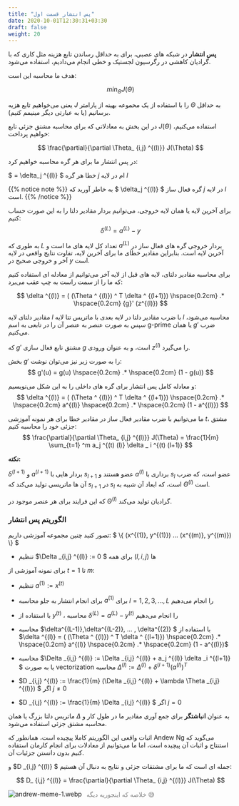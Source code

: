 ```yaml
---
title: "پس انتشار قسمت اول"
date: 2020-10-01T12:30:31+03:30
draft: false
weight: 20
---
```

**پس انتشار**
در شبکه های عصبی، برای به حداقل رساندن تابع هزینه
مثل کاری که با گرادیان کاهشی در رگرسیون لجستیک و خطی انجام می‌دادیم، استفاده می‌شود.

هدف ما محاسبه این است:

$$
min_\Theta J(\Theta)
$$

یعنی می‌خواهیم تابع هزیه $J$ را با استفاده از یک محموعه
بهینه از پارامتر $\Theta$ به حداقل برسانیم
(یا به عبارتی دیگر مینیمم کنیم).

در این بخش به معادلاتی که برای محاسبه مشتق جزئی تابع $J(\Theta)$ استفاده می‌کنیم، خواهیم پرداخت:

$$
\frac{\partial}{\partial \Theta_ {i,j} ^{(l)}} J(\Theta)
$$

در پس انتشار ما برای هر گره محاسبه خواهیم کرد:

$
= \delta_j ^{(l)}
$
خطا هر گره $j$ ام در لایه $l$

{{% notice note %}}
به خاطر آورید که 
$ \delta_j ^{(l)} $
گره فعال ساز $j$ در لایه $l$ است.
{{% /notice %}}

برای آخرین لایه یا همان لایه خروجی، می‌توانیم بردار مقادیر دلتا را به این صورت حساب کنیم:
$$
\delta ^{(L)} = a ^{(L)} - y
$$

به طوری که $L$ تعداد کل لایه های ما است و
$a ^{(L)}$ بردار خروجی گره های فعال ساز در آخرین لایه است.
بنابراین مقادیر خطای ما برای آخرین لایه، تفاوت نتایج واقعی در لایه آخر و خروجی صحیح در 
$y$ است.


برای محاسبه مقادیر دلتای، لایه های قبل از لایه آخر می‌توانیم از معادله ای استفاده کنیم که ما را از سمت راست به چپ عقب می‌‌برد:

$$
\delta ^{(l)} = ( (\Theta ^ {(l)}) ^ T  \delta ^ {(l+1)}) \hspace{0.2cm} .*  \hspace{0.2cm} {g}' (z^{(l)})
$$

مقادیر دلتای لایه $l$ با ضرب مقادیر دلتا در لایه بعدی با ماتریس تتا لایه $l$ محاسبه می‌شود،
سپس به صورت عنصر به عنصر آن را در تابعی به اسم g-prime یا همان $g'$ ضرب می‌کنیم.

که $g'$ مشتق تابع فعال سازی $g$ است، و به عنوان ورودی $z^{(l)}$ را می‌گیرد.

بخش $g'$ را به صورت زیر نیز می‌توان نوشت:
$$
g'(u) = g(u) \hspace{0.2cm} .*  \hspace{0.2cm} (1 - g(u))
$$

و معادله کامل پس انتشار برای گره های داخلی را به این شکل می‌نویسیم:
$$
\delta ^{(l)} = ( (\Theta ^ {(l)}) ^ T  \delta ^ {(l+1)}) \hspace{0.2cm} .*  \hspace{0.2cm} a^{(l)}
\hspace{0.2cm} .*  \hspace{0.2cm}  (1 -  a^{(l)})
$$

ما می‌توانیم با ضرب مقادیر فعال ساز در مقادیر خطا برای هر نمونه آموزشی $t$، 
مشتق جزئی خود را محاسبه کنیم:
$$
\frac{\partial}{\partial \Theta_ {i,j} ^{(l)}} J(\Theta) = \frac{1}{m} \sum_{t=1} ^m
a_j ^{(t) (l)} \delta _ i ^{(t) (l+1)}
$$

**نکته:**

$\delta ^{(l+1)}$ و $a ^{(l+1)}$
بردار هایی با $s_ {l+1}$ عضو هستند و
$a ^ {(l)}$ برداری با $s_l$ عضو است،
که ضرب آن ها ماتریسی تولید می‌کند که $s_ {l+1}$ در  $s_l$  است،
که ابعاد آن شبیه به $\Theta^{(l)}$ است.

که این فرایند برای هر عنصر موجود در $\Theta^{(l)}$ گرادیان تولید می‌کند.

### الگوریتم پس انتشار

تصور کنید چنین مجموعه آموزشی داریم:
$
\\{  (x^{(1)}, y^{(1)}) ... (x^{(m)}, y^{(m)}) \\}
$

- تنظیم $\Delta _{i,j} ^{(l)} := 0 $ برای همه $(l,i,j)$ ها

برای نمونه آموزشی از $t=1$ تا $m$:

- تنظیم $a ^{(1)} := x ^{(t)}$
- برای انجام انتشار به جلو محاسبه $a ^{(1)}$ برای $l = 1,2,3, ... , L$ را انجام می‌دهیم
- با استفاده از $y^{(t)}$ ، محاسبه $\delta ^{(L)} = a ^{(L)} - y^{(t)}$ را انجام می‌دهیم
- محاسبه $\delta^{(L-1)},\delta^{(L-2)}, ... , \delta^{(2)} $ با استفاده از $\delta ^{(l)} = ( (\Theta ^ {(l)}) ^ T  \delta ^ {(l+1)}) \hspace{0.2cm} .*  \hspace{0.2cm} a^{(l)}
\hspace{0.2cm} .*  \hspace{0.2cm}  (1 -  a^{(l)})$

- محاسبه $\Delta _{i,j} ^{(l)} := \Delta _{i,j} ^{(l)} + a_j ^{(l)} \delta _i ^{(l+1)} $ یا به صورت vectorization محاسبه $\Delta ^{(l)} := \Delta ^{(l)} + \delta ^{(l+1)} (a^{(l)})^ T$

- $D _{i,j} ^{(l)} := \frac{1}{m} (\Delta _{i,j} ^{(l)} + \lambda \Theta _{i,j} ^{(l)}) $ اگر $j \neq 0$ 

- $D _{i,j} ^{(l)} := \frac{1}{m} \Delta _{i,j} ^{(l)} $ اگر $j = 0$ 

ماتریس دلتا بزرگ یا همان $\Delta$ به عنوان **انباشتگر** برای جمع آوری
مقادیر ما در طول کار و محاسبه مشتق جزئی استفاده می‌شود.

اثبات واقعی این الگوریتم کاملا پیچیده است، همانطور که Andew Ng می‌گوید که 
استنتاج و اثبات آن پیچیده است، اما ما می‌توانیم از معادلات برای انجام کارمان استفاده کنیم بدون دانستن جزئیات آن.

و $D _{i,j} ^{(l)} $ جمله ای است که ما برای
مشتقات جزئی و نتایج به دنبال آن هستیم:

$$
D_ {i,j} ^{(l)} = \frac{\partial}{\partial \Theta_ {i,j} ^{(l)}} J(\Theta)
$$


![andrew-meme-1.webp](../images/andrew-meme-1.webp?width=30pc)
<p align="center" style="margin-top:-30px; margin-bottom: 50px; color: gray;" >
خلاصه که اینجوریه دیگه 😅
<p>
